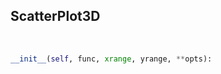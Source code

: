## <a id=McUtils.Plots.Plots.ScatterPlot3D>ScatterPlot3D</a>


<a id=McUtils.Plots.Plots.ScatterPlot3D.__init__>&nbsp;</a>
```python
__init__(self, func, xrange, yrange, **opts): 
```

